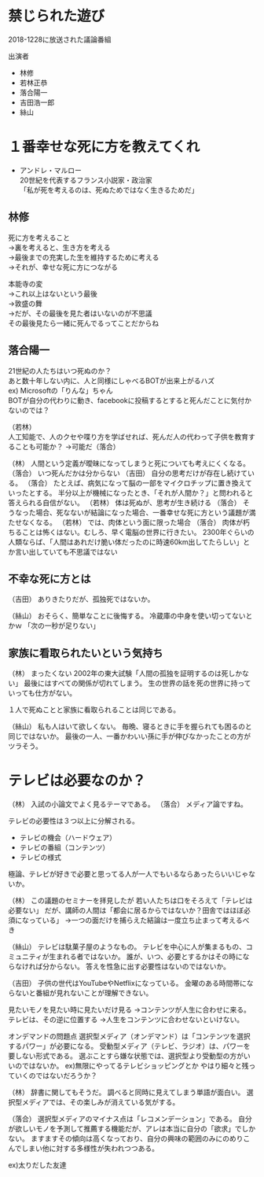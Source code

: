 # 禁じられた遊び

2018-1228に放送された議論番組  

出演者  
- 林修
- 若林正恭
- 落合陽一
- 吉田浩一郎
- 絲山

# １番幸せな死に方を教えてくれ

- アンドレ・マルロー  
20世紀を代表するフランス小説家・政治家  
「私が死を考えるのは、死ぬためではなく生きるためだ」

## 林修  
死に方を考えること  
→裏を考えると、生き方を考える  
→最後までの充実した生を維持するために考える  
→それが、幸せな死に方につながる  

本能寺の変  
→これ以上はないという最後  
→敦盛の舞  
→だが、その最後を見た者はいないのが不思議  
その最後見たら一緒に死んでるってことだからね  

## 落合陽一  
21世紀の人たちはいつ死ぬのか？  
あと数十年しない内に、人と同様にしゃべるBOTが出来上がるハズ  
ex) Microsoftの「りんな」ちゃん  
BOTが自分の代わりに動き、facebookに投稿するとすると死んだことに気付かないのでは？  

（若林）  
人工知能で、人のクセや喋り方を学ばせれば、死んだ人の代わって子供を教育することも可能か？
→可能だ（落合）

（林）
人間という定義が曖昧になってしまうと死についても考えにくくなる。
（落合）
いつ死んだかは分からない
（吉田）
自分の思考だけが存在し続けている。
（落合）
たとえば、病気になって脳の一部をマイクロチップに置き換えていったとする。
半分以上が機械になったとき、「それが人間か？」と問われると答えられる自信がない。
（若林）
体は死ぬが、思考が生き続ける
（落合）
そうなった場合、死なないが結論になった場合、一番幸せな死に方という議題が満たせなくなる。
（若林）
では、肉体という面に限った場合
（落合）
肉体が朽ちることは怖くはない。むしろ、早く電脳の世界に行きたい。
2300年ぐらいの人類ならば、「人間はあれだけ脆い体だったのに時速60km出してたらしい」とか言い出していても不思議ではない

## 不幸な死に方とは

（吉田）
ありきたりだが、孤独死ではないか。


（絲山）
おそらく、簡単なことに後悔する。
冷蔵庫の中身を使い切ってないとかｗ
「次の一秒が足りない」

## 家族に看取られたいという気持ち
（林）
まったくない
2002年の東大試験「人間の孤独を証明するのは死しかない」
最後にはすべての関係が切れてしまう。
生の世界の話を死の世界に持っていっても仕方がない。

１人で死ぬことと家族に看取られることは同じである。

（絲山）
私も人はいて欲しくない。
毎晩、寝るときに手を握られても困るのと同じではないか。
最後の一人、一番かわいい孫に手が伸びなかったことの方がツラそう。


# テレビは必要なのか？

（林）
入試の小論文でよく見るテーマである。
（落合）
メディア論ですね。

テレビの必要性は３つ以上に分解される。
- テレビの機会（ハードウェア）  
- テレビの番組（コンテンツ）
- テレビの様式

極論、テレビが好きで必要と思ってる人が一人でもいるならあったらいいじゃないか。

（林）
この議題のセミナーを拝見したが
若い人たちは口をそろえて「テレビは必要ない」
だが、講師の人間は「都会に居るからではないか？田舎ではほぼ必須になっている」
→一つの面だけを捕らえた結論は一度立ち止まって考えるべき

（絲山）
テレビは駄菓子屋のようなもの。
テレビを中心に人が集まるもの、コミュニティが生まれる者ではないか。
誰が、いつ、必要とするかはその時にならなければ分からない。
答えを性急に出す必要性はないのではないか。

（吉田）
子供の世代はYouTubeやNetflixになっている。
金曜のある時間帯にならないと番組が見れないことが理解できない。

見たいモノを見たい時に見たいだけ見る
→コンテンツが人生に合わせに来る。
テレビは、その逆に位置する
→人生をコンテンツに合わせないといけない。

オンデマンドの問題点
選択型メディア（オンデマンド）は「コンテンツを選択するパワー」が必要になる。
受動型メディア（テレビ、ラジオ）は、パワーを要しない形式である。
選ぶことすら嫌な状態では、選択型より受動型の方がいいのではないか。
ex)無限にやってるテレビショッピングとか
やはり細々と残っていくのではないだろうか？

（林）
辞書に関してもそうだ。
調べると同時に見えてしまう単語が面白い。
選択型メディアでは、その楽しみが消えている気がする。

（落合）
選択型メディアのマイナス点は「レコメンデーション」である。
自分が欲しいモノを予測して推薦する機能だが、アレは本当に自分の「欲求」でしかない。
ますますその傾向は高くなっており、自分の興味の範囲のみにのめりこんでしまい他に対する多様性が失われつつある。

ex)太りだした友達









































